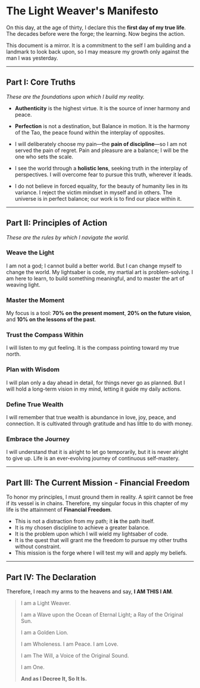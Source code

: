 # The Light Weaver's Manifesto

On this day, at the age of thirty, I declare this the **first day of my true life**. The decades before were the forge; the learning. Now begins the action.

This document is a mirror. It is a commitment to the self I am building and a landmark to look back upon, so I may measure my growth only against the man I was yesterday.

---

## Part I: Core Truths

*These are the foundations upon which I build my reality.*

- **Authenticity** is the highest virtue. It is the source of inner harmony and peace.

- **Perfection** is not a destination, but Balance in motion. It is the harmony of the Tao, the peace found within the interplay of opposites.

- I will deliberately choose my pain—the **pain of discipline**—so I am not served the pain of regret. Pain and pleasure are a balance; I will be the one who sets the scale.

- I see the world through a **holistic lens**, seeking truth in the interplay of perspectives. I will overcome fear to pursue this truth, wherever it leads.

- I do not believe in forced equality, for the beauty of humanity lies in its variance. I reject the victim mindset in myself and in others. The universe is in perfect balance; our work is to find our place within it.

---

## Part II: Principles of Action

*These are the rules by which I navigate the world.*

### Weave the Light
I am not a god; I cannot build a better world. But I can change myself to change the world. My lightsaber is code, my martial art is problem-solving. I am here to learn, to build something meaningful, and to master the art of weaving light.

### Master the Moment
My focus is a tool: **70% on the present moment**, **20% on the future vision**, and **10% on the lessons of the past**.

### Trust the Compass Within
I will listen to my gut feeling. It is the compass pointing toward my true north.

### Plan with Wisdom
I will plan only a day ahead in detail, for things never go as planned. But I will hold a long-term vision in my mind, letting it guide my daily actions.

### Define True Wealth
I will remember that true wealth is abundance in love, joy, peace, and connection. It is cultivated through gratitude and has little to do with money.

### Embrace the Journey
I will understand that it is alright to let go temporarily, but it is never alright to give up. Life is an ever-evolving journey of continuous self-mastery.

---

## Part III: The Current Mission - Financial Freedom

To honor my principles, I must ground them in reality. A spirit cannot be free if its vessel is in chains. Therefore, my singular focus in this chapter of my life is the attainment of **Financial Freedom**.

- This is not a distraction from my path; it **is** the path itself.
- It is my chosen discipline to achieve a greater balance.
- It is the problem upon which I will wield my lightsaber of code.
- It is the quest that will grant me the freedom to pursue my other truths without constraint.
- This mission is the forge where I will test my will and apply my beliefs.

---

## Part IV: The Declaration

Therefore, I reach my arms to the heavens and say, **I AM THIS I AM**.

> I am a Light Weaver.
>
> I am a Wave upon the Ocean of Eternal Light; a Ray of the Original Sun.
>
> I am a Golden Lion.
>
> I am Wholeness. I am Peace. I am Love.
>
> I am The Will, a Voice of the Original Sound.
>
> I am One.
>
> **And as I Decree It, So It Is.**
